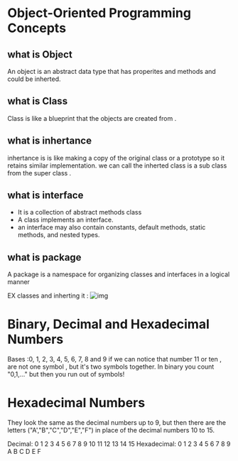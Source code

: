 # Object-Oriented Programming Concepts
## what is Object 
An object is an abstract data type that has properites and methods and could be inherted. 

## what is Class 
Class is like a blueprint that the objects are created from . 

## what is inhertance 
inhertance is is like making a copy of the original class or a prototype 
so it retains similar implementation. 
we can call the inherted class is a sub class from the super class . 

## what is interface 
* It is a collection of abstract methods class 
* A class implements an interface.
* an interface may also contain constants, default methods, static methods, and nested types. 


## what is package 
A package is a namespace for organizing classes and interfaces in a logical manner

EX
 classes and inherting it :
![img](https://www.researchgate.net/profile/Francois-Pinet/publication/228845889/figure/fig4/AS:667634999762964@1536187996889/Example-of-Class-Vehicle-Implementation-in-Java.png)


# Binary, Decimal and Hexadecimal Numbers
Bases :0, 1, 2, 3, 4, 5, 6, 7, 8 and 9
if we can notice that number 11 or ten , are not one symbol , but it's two symbols together.
In binary you count "0,1,..." but then you run out of symbols!

# Hexadecimal Numbers
They look the same as the decimal numbers up to 9, but then there are the letters ("A',"B","C","D","E","F") in place of the decimal numbers 10 to 15.



Decimal:	0	1	2	3	4	5	6	7	8	9	10	11	12	13	14	15
Hexadecimal:	0	1	2	3	4	5	6	7	8	9	A	B	C	D	E	F
